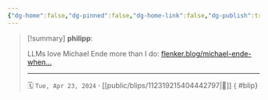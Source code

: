 ```yaml
---
{"dg-home":false,"dg-pinned":false,"dg-home-link":false,"dg-publish":true,"type":"blip","disabled rules":["yaml-title","yaml-title-alias","file-name-heading"],"title":"philipp on mastodon @ 2024-04-23","created-date":"2024-04-23T06:53:35","id":112319215404442800,"updated-date":"2025-05-02T08:50:44","dg-path":"blips/112319215404442797.md","permalink":"/blips/112319215404442797/","dgPassFrontmatter":true}
---
```


> [!summary] **philipp**:
>
> LLMs love Michael Ende more than I do: [flenker.blog/michael-ende-when…](https://www.flenker.blog/michael-ende-when-llms-love-my-childhood-hero-more-than-i-do/)
> - - -
>
> 🗓️ `Tue, Apr 23, 2024` · [[public/blips/112319215404442797\|🔗]]
{ #blip}

